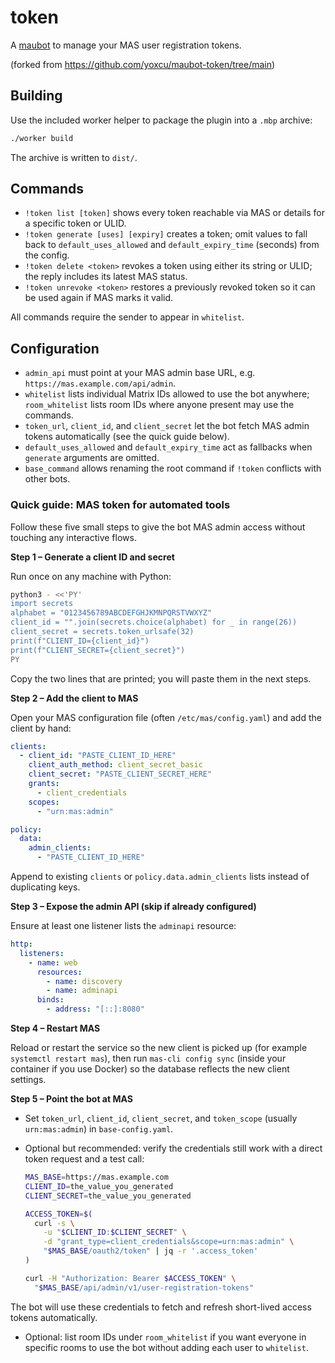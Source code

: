 # token
A [maubot](https://github.com/maubot/maubot) to manage your MAS user registration tokens.

(forked from https://github.com/yoxcu/maubot-token/tree/main)

## Building

Use the included worker helper to package the plugin into a `.mbp` archive:

```bash
./worker build
```

The archive is written to `dist/`.

## Commands

- `!token list [token]` shows every token reachable via MAS or details for a specific token or ULID.
- `!token generate [uses] [expiry]` creates a token; omit values to fall back to `default_uses_allowed` and `default_expiry_time` (seconds) from the config.
- `!token delete <token>` revokes a token using either its string or ULID; the reply includes its latest MAS status.
- `!token unrevoke <token>` restores a previously revoked token so it can be used again if MAS marks it valid.

All commands require the sender to appear in `whitelist`.

## Configuration

- `admin_api` must point at your MAS admin base URL, e.g. `https://mas.example.com/api/admin`.
- `whitelist` lists individual Matrix IDs allowed to use the bot anywhere; `room_whitelist` lists room IDs where anyone present may use the commands.
- `token_url`, `client_id`, and `client_secret` let the bot fetch MAS admin tokens automatically (see the quick guide below).
- `default_uses_allowed` and `default_expiry_time` act as fallbacks when `generate` arguments are omitted.
- `base_command` allows renaming the root command if `!token` conflicts with other bots.

### Quick guide: MAS token for automated tools

Follow these five small steps to give the bot MAS admin access without touching any interactive flows.

**Step 1 – Generate a client ID and secret**

Run once on any machine with Python:

```bash
python3 - <<'PY'
import secrets
alphabet = "0123456789ABCDEFGHJKMNPQRSTVWXYZ"
client_id = "".join(secrets.choice(alphabet) for _ in range(26))
client_secret = secrets.token_urlsafe(32)
print(f"CLIENT_ID={client_id}")
print(f"CLIENT_SECRET={client_secret}")
PY
```

Copy the two lines that are printed; you will paste them in the next steps.

**Step 2 – Add the client to MAS**

Open your MAS configuration file (often `/etc/mas/config.yaml`) and add the client by hand:

```yaml
clients:
  - client_id: "PASTE_CLIENT_ID_HERE"
    client_auth_method: client_secret_basic
    client_secret: "PASTE_CLIENT_SECRET_HERE"
    grants:
      - client_credentials
    scopes:
      - "urn:mas:admin"

policy:
  data:
    admin_clients:
      - "PASTE_CLIENT_ID_HERE"
```

Append to existing `clients` or `policy.data.admin_clients` lists instead of duplicating keys.

**Step 3 – Expose the admin API (skip if already configured)**

Ensure at least one listener lists the `adminapi` resource:

```yaml
http:
  listeners:
    - name: web
      resources:
        - name: discovery
        - name: adminapi
      binds:
        - address: "[::]:8080"
```

**Step 4 – Restart MAS**

Reload or restart the service so the new client is picked up (for example `systemctl restart mas`), then run `mas-cli config sync` (inside your container if you use Docker) so the database reflects the new client settings.

**Step 5 – Point the bot at MAS**

- Set `token_url`, `client_id`, `client_secret`, and `token_scope` (usually `urn:mas:admin`) in `base-config.yaml`.
- Optional but recommended: verify the credentials still work with a direct token request and a test call:

  ```bash
  MAS_BASE=https://mas.example.com
  CLIENT_ID=the_value_you_generated
  CLIENT_SECRET=the_value_you_generated

  ACCESS_TOKEN=$(
    curl -s \
      -u "$CLIENT_ID:$CLIENT_SECRET" \
      -d "grant_type=client_credentials&scope=urn:mas:admin" \
      "$MAS_BASE/oauth2/token" | jq -r '.access_token'
  )

  curl -H "Authorization: Bearer $ACCESS_TOKEN" \
    "$MAS_BASE/api/admin/v1/user-registration-tokens"
  ```

The bot will use these credentials to fetch and refresh short-lived access tokens automatically.
- Optional: list room IDs under `room_whitelist` if you want everyone in specific rooms to use the bot without adding each user to `whitelist`.

